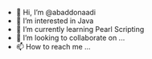 - 👋 Hi, I’m @abaddonaadi
- 👀 I’m interested in Java
- 🌱 I’m currently learning Pearl Scripting
- 💞️ I’m looking to collaborate on ...
- 📫 How to reach me ...

<!---
abaddonaadi/abaddonaadi is a ✨ special ✨ repository because its `README.md` (this file) appears on your GitHub profile.
You can click the Preview link to take a look at your changes.
--->
